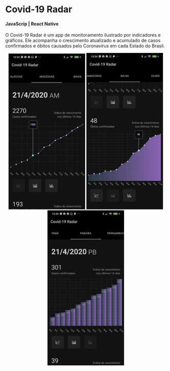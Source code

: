 <h1>Covid-19 Radar</h1>
<h4>JavaScrip | React Native</h4>

<p>O Covid-19 Radar é um app de monitoramento ilustrado por indicadores e gráficos. Ele acompanha o crescimento atualizado e acumulado de casos confirmados e óbitos causados pelo Coronavírus em cada Estado do Brasil.</>

<div align="center">
    <img src="screenshot01.jpg" width="240px"</img> 
    <img src="screenshot03.jpg" width="240px"</img> 
    <img src="screenshot02.jpg" width="240px"</img> 
</div>